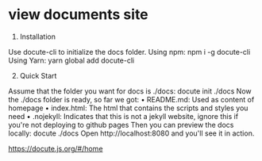 # view documents site



1. Installation

Use docute-cli to initialize the docs folder.
Using npm:
npm i -g docute-cli
Using Yarn:
yarn global add docute-cli

2. Quick Start

Assume that the folder you want for docs is ./docs:
docute init ./docs
Now the ./docs folder is ready, so far we got:
	•	README.md: Used as content of homepage
	•	index.html: The html that contains the scripts and styles you need
	•	.nojekyll: Indicates that this is not a jekyll website, ignore this if you're not deploying to github pages
Then you can preview the docs locally:
docute ./docs
Open http://localhost:8080 and you'll see it in action.

https://docute.js.org/#/home

